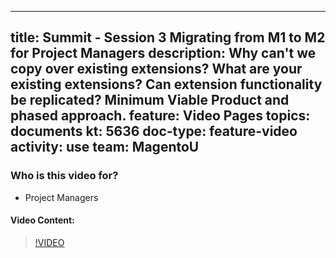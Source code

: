 
---
title: Summit - Session 3 Migrating from M1 to M2 for Project Managers
description: Why can't we copy over existing extensions? What are your existing extensions? Can extension functionality be replicated? Minimum Viable Product and phased approach.
feature: Video Pages
topics: documents
kt: 5636
doc-type: feature-video
activity: use
team: MagentoU
---

### Who is this video for?

* Project Managers

#### Video Content:

>[!VIDEO](https://video.tv.adobe.com/v/35700)
